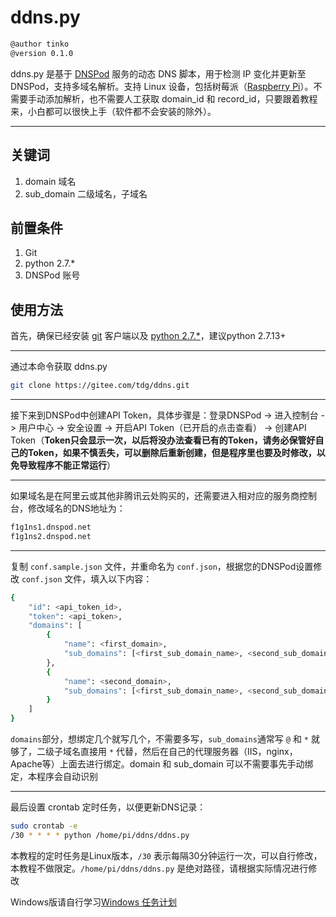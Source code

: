 # ddns.py

```bash
@author tinko
@version 0.1.0
```

ddns.py 是基于 [DNSPod](http://www.dnspod.cn/docs/records.html#dns) 服务的动态 DNS 脚本，用于检测 IP 变化并更新至 DNSPod，支持多域名解析。支持 Linux 设备，包括树莓派（[Raspberry Pi](https://www.raspberrypi.org/)）。不需要手动添加解析，也不需要人工获取 domain_id 和 record_id，只要跟着教程来，小白都可以很快上手（软件都不会安装的除外）。

---

## 关键词

1. domain  域名
2. sub_domain  二级域名，子域名

## 前置条件

1. Git
2. python 2.7.*
3. DNSPod 账号

## 使用方法

首先，确保已经安装 [git](https://git-scm.com/) 客户端以及 [python 2.7.*](https://www.python.org/downloads/)，建议python 2.7.13+

---

通过本命令获取 ddns.py

```bash
git clone https://gitee.com/tdg/ddns.git
```

---

接下来到DNSPod中创建API Token，具体步骤是：登录DNSPod -> 进入控制台 -> 用户中心 -> 安全设置 -> 开启API Token（已开启的点击查看） -> 创建API Token（**Token只会显示一次，以后将没办法查看已有的Token，请务必保管好自己的Token，如果不慎丢失，可以删除后重新创建，但是程序里也要及时修改，以免导致程序不能正常运行**）

---

如果域名是在阿里云或其他非腾讯云处购买的，还需要进入相对应的服务商控制台，修改域名的DNS地址为：

```bash
f1g1ns1.dnspod.net
f1g1ns2.dnspod.net
```

---

复制 `conf.sample.json` 文件，并重命名为 `conf.json`，根据您的DNSPod设置修改 `conf.json` 文件，填入以下内容：

```bash
{
    "id": <api_token_id>,
    "token": <api_token>,
    "domains": [
        {
            "name": <first_domain>,
            "sub_domains": [<first_sub_domain_name>, <second_sub_domain_name>,...]
        },
        {
            "name": <second_domain>,
            "sub_domains": [<first_sub_domain_name>, <second_sub_domain_name>,...]
        }
    ]
}
```

`domains`部分，想绑定几个就写几个，不需要多写，`sub_domains`通常写 `@` 和 `*` 就够了，二级子域名直接用 `*` 代替，然后在自己的代理服务器（IIS，nginx，Apache等）上面去进行绑定。domain 和 sub_domain 可以不需要事先手动绑定，本程序会自动识别

---

最后设置 crontab 定时任务，以便更新DNS记录：

```bash
sudo crontab -e
/30 * * * * python /home/pi/ddns/ddns.py
```

本教程的定时任务是Linux版本，`/30` 表示每隔30分钟运行一次，可以自行修改，本教程不做限定。`/home/pi/ddns/ddns.py` 是绝对路径，请根据实际情况进行修改

Windows版请自行学习[Windows 任务计划](https://jingyan.baidu.com/article/0964eca26a53b08285f536d2.html)
